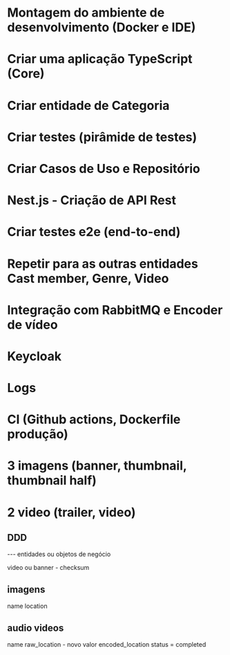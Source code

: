 # Montagem do ambiente de desenvolvimento (Docker e IDE)
# Criar uma aplicação TypeScript (Core)
# Criar entidade de Categoria
# Criar testes (pirâmide de testes)
# Criar Casos de Uso e Repositório
# Nest.js - Criação de API Rest
# Criar testes e2e (end-to-end)

# Repetir para as outras entidades Cast member, Genre, Video

# Integração com RabbitMQ e Encoder de vídeo
# Keycloak
# Logs
# CI (Github actions, Dockerfile produção)

# 3 imagens (banner, thumbnail, thumbnail half)

# 2 video (trailer, video)

## DDD

--- entidades ou objetos de negócio

video ou banner - checksum


## imagens

name
location

## audio videos

name
raw_location - novo valor
encoded_location
status = completed

